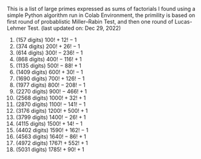 This is a list of large primes expressed as sums of factorials I found using a simple Python algorithm run in Colab Environment, the primility is based on first round of probablistic Miller–Rabin Test, and then one round of Lucas-Lehmer Test. (last updated on: Dec 29, 2022)
<p/>

1. (157 digits) $100!+12!-1$
2. (374 digits) $200!+26!-1$
3. (614 digits) $300!-236!-1$
4. (868 digits) $400!-116!+1$
5. (1135 digits) $500!-88!+1$
6. (1409 digits) $600!+30!-1$
7. (1690 digits) $700!+126!-1$
8. (1977 digits) $800!-208!-1$
9. (2270 digits) $900!-466!+1$
10. (2568 digits) $1000!+32!+1$
11. (2870 digits) $1100!-141!-1$
12. (3176 digits) $1200!+500!+1$
13. (3799 digits) $1400!-26!+1$
14. (4115 digits) $1500!+14!-1$
15. (4402 digits) $1590!+162!-1$
16. (4563 digits) $1640!-86!+1$
17. (4972 digits) $1767!+552!+1$
18. (5031 digits) $1785!+90!+1$

<p/>
<html lang="en"><head><meta http-equiv="content-type" content="text/html; charset=utf-8"><script type="text/javascript" charset="utf-8" src="https://cdn.mathjax.org/mathjax/latest/MathJax.js?config=TeX-AMS-MML_HTMLorMML,https://vincenttam.github.io/javascripts/MathJaxLocal.js"></script></head>
